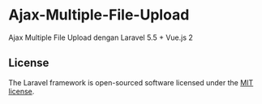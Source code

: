 # Ajax-Multiple-File-Upload
Ajax Multiple File Upload dengan Laravel 5.5 + Vue.js 2


## License

The Laravel framework is open-sourced software licensed under the [MIT license](http://opensource.org/licenses/MIT).
